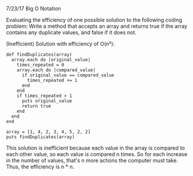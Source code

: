 7/23/17 Big O Notation

Evaluating the efficiency of one possible solution to the following coding problem: Write a method that accepts an array and returns true if the array contains any duplicate values, and false if it does not.

(Inefficient) Solution with efficiency of O(n²):

```
def findDuplicates(array)
  array.each do |original_value|
    times_repeated = 0
    array.each do |compared_value|
      if original_value == compared_value
        times_repeated += 1
      end
    end
    if times_repeated > 1
      puts original_value
      return true
    end  
  end  
end

array = [1, 4, 2, 3, 4, 5, 2, 2]    
puts findDuplicates(array)    
```
This solution is inefficient because each value in the array is compared to each other value, so each value is compared n times. So for each increase in the number of values, that's n more actions the computer must take. Thus, the efficiency is n * n.